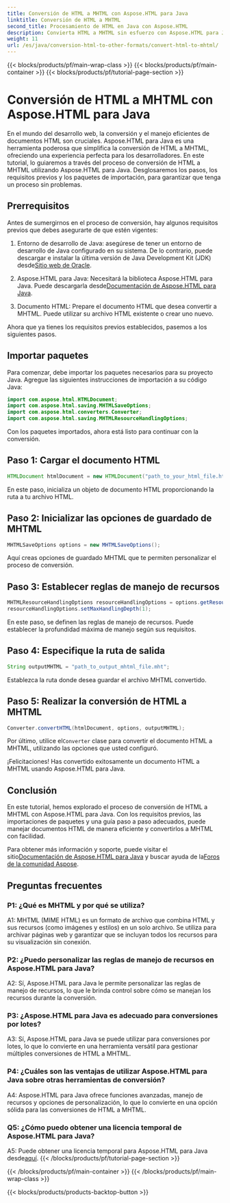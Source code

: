 ```yaml
---
title: Conversión de HTML a MHTML con Aspose.HTML para Java
linktitle: Conversión de HTML a MHTML
second_title: Procesamiento de HTML en Java con Aspose.HTML
description: Convierta HTML a MHTML sin esfuerzo con Aspose.HTML para Java. Siga nuestra guía paso a paso para realizar una conversión eficiente de HTML a MHTML.
weight: 11
url: /es/java/conversion-html-to-other-formats/convert-html-to-mhtml/
---
```


{{< blocks/products/pf/main-wrap-class >}}
{{< blocks/products/pf/main-container >}}
{{< blocks/products/pf/tutorial-page-section >}}

# Conversión de HTML a MHTML con Aspose.HTML para Java

En el mundo del desarrollo web, la conversión y el manejo eficientes de documentos HTML son cruciales. Aspose.HTML para Java es una herramienta poderosa que simplifica la conversión de HTML a MHTML, ofreciendo una experiencia perfecta para los desarrolladores. En este tutorial, lo guiaremos a través del proceso de conversión de HTML a MHTML utilizando Aspose.HTML para Java. Desglosaremos los pasos, los requisitos previos y los paquetes de importación, para garantizar que tenga un proceso sin problemas.

## Prerrequisitos

Antes de sumergirnos en el proceso de conversión, hay algunos requisitos previos que debes asegurarte de que estén vigentes:

1. Entorno de desarrollo de Java: asegúrese de tener un entorno de desarrollo de Java configurado en su sistema. De lo contrario, puede descargar e instalar la última versión de Java Development Kit (JDK) desde[Sitio web de Oracle](https://www.oracle.com/java/technologies/javase-downloads.html).

2.  Aspose.HTML para Java: Necesitará la biblioteca Aspose.HTML para Java. Puede descargarla desde[Documentación de Aspose.HTML para Java](https://reference.aspose.com/html/java/).

3. Documento HTML: Prepare el documento HTML que desea convertir a MHTML. Puede utilizar su archivo HTML existente o crear uno nuevo.

Ahora que ya tienes los requisitos previos establecidos, pasemos a los siguientes pasos.

## Importar paquetes

Para comenzar, debe importar los paquetes necesarios para su proyecto Java. Agregue las siguientes instrucciones de importación a su código Java:

```java
import com.aspose.html.HTMLDocument;
import com.aspose.html.saving.MHTMLSaveOptions;
import com.aspose.html.converters.Converter;
import com.aspose.html.saving.MHTMLResourceHandlingOptions;
```

Con los paquetes importados, ahora está listo para continuar con la conversión.

## Paso 1: Cargar el documento HTML

```java
HTMLDocument htmlDocument = new HTMLDocument("path_to_your_html_file.html");
```

En este paso, inicializa un objeto de documento HTML proporcionando la ruta a tu archivo HTML.

## Paso 2: Inicializar las opciones de guardado de MHTML

```java
MHTMLSaveOptions options = new MHTMLSaveOptions();
```

Aquí creas opciones de guardado MHTML que te permiten personalizar el proceso de conversión.

## Paso 3: Establecer reglas de manejo de recursos

```java
MHTMLResourceHandlingOptions resourceHandlingOptions = options.getResourceHandlingOptions();
resourceHandlingOptions.setMaxHandlingDepth(1);
```

En este paso, se definen las reglas de manejo de recursos. Puede establecer la profundidad máxima de manejo según sus requisitos.

## Paso 4: Especifique la ruta de salida

```java
String outputMHTML = "path_to_output_mhtml_file.mht";
```

Establezca la ruta donde desea guardar el archivo MHTML convertido.

## Paso 5: Realizar la conversión de HTML a MHTML

```java
Converter.convertHTML(htmlDocument, options, outputMHTML);
```

 Por último, utilice el`Converter` clase para convertir el documento HTML a MHTML, utilizando las opciones que usted configuró.

¡Felicitaciones! Has convertido exitosamente un documento HTML a MHTML usando Aspose.HTML para Java.

## Conclusión

En este tutorial, hemos explorado el proceso de conversión de HTML a MHTML con Aspose.HTML para Java. Con los requisitos previos, las importaciones de paquetes y una guía paso a paso adecuados, puede manejar documentos HTML de manera eficiente y convertirlos a MHTML con facilidad.

 Para obtener más información y soporte, puede visitar el sitio[Documentación de Aspose.HTML para Java](https://reference.aspose.com/html/java/) y buscar ayuda de la[Foros de la comunidad Aspose](https://forum.aspose.com/).

## Preguntas frecuentes

### P1: ¿Qué es MHTML y por qué se utiliza?

A1: MHTML (MIME HTML) es un formato de archivo que combina HTML y sus recursos (como imágenes y estilos) en un solo archivo. Se utiliza para archivar páginas web y garantizar que se incluyan todos los recursos para su visualización sin conexión.

### P2: ¿Puedo personalizar las reglas de manejo de recursos en Aspose.HTML para Java?

A2: Sí, Aspose.HTML para Java le permite personalizar las reglas de manejo de recursos, lo que le brinda control sobre cómo se manejan los recursos durante la conversión.

### P3: ¿Aspose.HTML para Java es adecuado para conversiones por lotes?

A3: Sí, Aspose.HTML para Java se puede utilizar para conversiones por lotes, lo que lo convierte en una herramienta versátil para gestionar múltiples conversiones de HTML a MHTML.

### P4: ¿Cuáles son las ventajas de utilizar Aspose.HTML para Java sobre otras herramientas de conversión?

A4: Aspose.HTML para Java ofrece funciones avanzadas, manejo de recursos y opciones de personalización, lo que lo convierte en una opción sólida para las conversiones de HTML a MHTML.

### Q5: ¿Cómo puedo obtener una licencia temporal de Aspose.HTML para Java?

A5: Puede obtener una licencia temporal para Aspose.HTML para Java desde[aquí](https://purchase.aspose.com/temporary-license/).
{{< /blocks/products/pf/tutorial-page-section >}}

{{< /blocks/products/pf/main-container >}}
{{< /blocks/products/pf/main-wrap-class >}}

{{< blocks/products/products-backtop-button >}}
